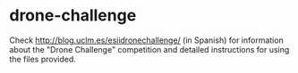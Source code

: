 # drone-challenge
Check http://blog.uclm.es/esiidronechallenge/ (in Spanish) for information about the "Drone Challenge" competition and detailed instructions for using the files provided.
